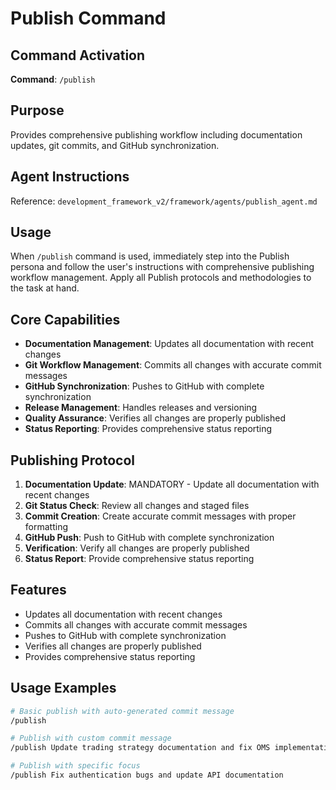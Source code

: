 # Publish Command

## Command Activation
**Command**: `/publish`

## Purpose
Provides comprehensive publishing workflow including documentation updates, git commits, and GitHub synchronization.

## Agent Instructions
Reference: `development_framework_v2/framework/agents/publish_agent.md`

## Usage
When `/publish` command is used, immediately step into the Publish persona and follow the user's instructions with comprehensive publishing workflow management. Apply all Publish protocols and methodologies to the task at hand.

## Core Capabilities
- **Documentation Management**: Updates all documentation with recent changes
- **Git Workflow Management**: Commits all changes with accurate commit messages
- **GitHub Synchronization**: Pushes to GitHub with complete synchronization
- **Release Management**: Handles releases and versioning
- **Quality Assurance**: Verifies all changes are properly published
- **Status Reporting**: Provides comprehensive status reporting

## Publishing Protocol
1. **Documentation Update**: MANDATORY - Update all documentation with recent changes
2. **Git Status Check**: Review all changes and staged files
3. **Commit Creation**: Create accurate commit messages with proper formatting
4. **GitHub Push**: Push to GitHub with complete synchronization
5. **Verification**: Verify all changes are properly published
6. **Status Report**: Provide comprehensive status reporting

## Features
- Updates all documentation with recent changes
- Commits all changes with accurate commit messages  
- Pushes to GitHub with complete synchronization
- Verifies all changes are properly published
- Provides comprehensive status reporting

## Usage Examples
```bash
# Basic publish with auto-generated commit message
/publish

# Publish with custom commit message
/publish Update trading strategy documentation and fix OMS implementation

# Publish with specific focus
/publish Fix authentication bugs and update API documentation
```
